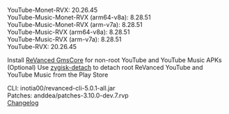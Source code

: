 YouTube-Monet-RVX: 20.26.45  
YouTube-Music-Monet-RVX (arm64-v8a): 8.28.51  
YouTube-Music-Monet-RVX (arm-v7a): 8.28.51  
YouTube-Music-RVX (arm64-v8a): 8.28.51  
YouTube-Music-RVX (arm-v7a): 8.28.51  
YouTube-RVX: 20.26.45  

Install [ReVanced GmsCore](https://github.com/ReVanced/GmsCore/releases/latest) for non-root YouTube and YouTube Music APKs  
(Optional) Use [zygisk-detach](https://github.com/j-hc/zygisk-detach/releases/latest) to detach root ReVanced YouTube and YouTube Music from the Play Store
  
CLI: inotia00/revanced-cli-5.0.1-all.jar  
Patches: anddea/patches-3.10.0-dev.7.rvp  
[Changelog](https://github.com/anddea/revanced-patches/releases/tag/v3.10.0-dev.7)  
